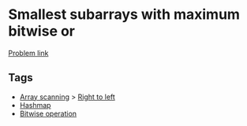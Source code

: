 # Smallest subarrays with maximum bitwise or

[Problem link](https://leetcode.com/problems/smallest-subarrays-with-maximum-bitwise-or/)

## Tags

* [Array scanning](/README.md#Array_scanning) > [Right to left](/README.md#Array_scanning-Right_to_left)
* [Hashmap](/README.md#Hashmap)
* [Bitwise operation](/README.md#Bitwise_operation)
